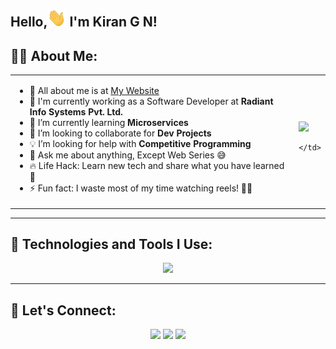 ## Hello,<img src="https://raw.githubusercontent.com/ABSphreak/ABSphreak/master/gifs/Hi.gif" width="30px"> I'm Kiran G N! 



## 🧑‍💻 About Me:

<table>
  <tr>
    <td>
      <ul>
        <li>📌 All about me is at <a href="https://kirangn24.github.io/Portfolio/">My Website</a></li>
        <li>🔭 I'm currently working as a Software Developer at <strong>Radiant Info Systems Pvt. Ltd.</strong></li>
        <li>🌱 I’m currently learning <strong>Microservices</strong></li>
        <li>🤝 I’m looking to collaborate for <strong>Dev Projects</strong></li>
        <li>💡 I’m looking for help with <strong>Competitive Programming</strong></li>
        <li>💬 Ask me about anything, Except Web Series 😅</li>
        <li>🔥 Life Hack: Learn new tech and share what you have learned 🎉</li>
        <li>⚡ Fun fact: I waste most of my time watching reels! 🎥😂</li>
      </ul>
    </td>
    <td>
      <img src="https://www.google.com/url?sa=i&url=https%3A%2F%2Fgithub.com%2Fokoliechykwuka%2Fokoliechykwuka&psig=AOvVaw2HtqHBhuMWrkhFuoj0haR_&ust=1742905248411000&source=images&cd=vfe&opi=89978449&ved=0CBMQjRxqFwoTCKie1I7aoowDFQAAAAAdAAAAABAE">

    </td>
  </tr>
</table>

---

## 🚀 Technologies and Tools I Use:

<p align="center">
  <img src="https://skillicons.dev/icons?i=java,spring,mysql,hibernate,html,css,js,bootstrap,jquery,git,linux" />
</p>

---

## 🔗 Let's Connect:
<p align="center">
  <a href="https://www.linkedin.com/in/kiran-g-n-1771a1220"><img src="https://img.shields.io/badge/LinkedIn-blue?style=for-the-badge&logo=linkedin"></a>
  <a href="https://github.com/Kirangn24"><img src="https://img.shields.io/badge/GitHub-black?style=for-the-badge&logo=github"></a>
  <a href="kirangn2406@gmail.com"><img src="https://img.shields.io/badge/Email-red?style=for-the-badge&logo=gmail"></a>
</p>
